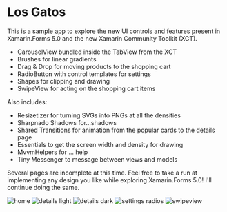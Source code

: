 # Los Gatos

This is a sample app to explore the new UI controls and features present in Xamarin.Forms 5.0 and the new Xamarin Community Toolkit (XCT).

* CarouselView bundled inside the TabView from the XCT
* Brushes for linear gradients
* Drag & Drop for moving products to the shopping cart
* RadioButton with control templates for settings
* Shapes for clipping and drawing
* SwipeView for acting on the shopping cart items

Also includes:

* Resizetizer for turning SVGs into PNGs at all the densities
* Sharpnado Shadows for...shadows
* Shared Transitions for animation from the popular cards to the details page
* Essentials to get the screen width and density for drawing
* MvvmHelpers for ... help
* Tiny Messenger to message between views and models

Several pages are incomplete at this time. Feel free to take a run at implementing any design you like while exploring Xamarin.Forms 5.0! I'll continue doing the same. 

![home](screenshots/home.png)
![details light](screenshots/details_lightmode_polygon.png)
![details dark](screenshots/details_darkmode.png)
![settings radios](screenshots/settings_radios.png)
![swipeview](screenshots/swipeview.png)